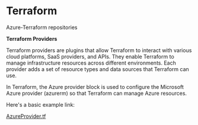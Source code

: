# Terraform
Azure-Terraform repositories

**Terraform Providers**

Terraform providers are plugins that allow Terraform to interact with various cloud platforms, SaaS providers, and APIs. They enable Terraform to manage infrastructure resources across different environments. Each provider adds a set of resource types and data sources that Terraform can use.

In Terraform, the Azure provider block is used to configure the Microsoft Azure provider (azurerm) so that Terraform can manage Azure resources. 

Here's a basic example link:

[AzureProvider.tf](http://https://github.com/animesh-sarkar/Terraform/blob/main/Provider.tf "AzureProvider.tf")
